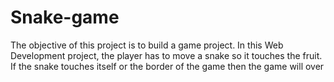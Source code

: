 # Snake-game
The objective of this project is to build a game project. In this Web Development project, the player has to move a snake so it touches the fruit. If the snake touches itself or the border of the game then the game will over
